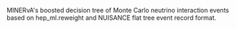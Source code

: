 MINERvA's boosted decision tree of Monte Carlo neutrino interaction events based on hep_ml.reweight and NUISANCE flat tree event record format. 
